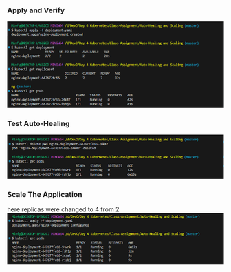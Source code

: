 ### Apply and Verify
![alt text](image.png)


### Test Auto-Healing
![alt text](image-1.png)



### Scale The Application
here replicas were changed to 4 from 2
![alt text](image-2.png)